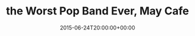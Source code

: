 ---
templateKey: event
guid: 0898e2e0-6eab-11ea-99c5-002590d1d1b0
date: 2015-06-24T20:00:00+00:00
eventTime: '8pm'
title: the Worst Pop Band Ever, May Cafe
artist: the Worst Pop Band Ever
city: Toronto
venue: May Cafe
group: The Worst Pop Band Ever
guests: TD Canada Trust Toronto Jazz Festival
url: http://torontojazz.com/
---